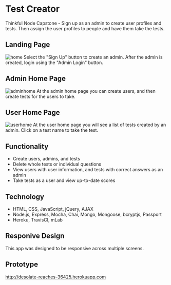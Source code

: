 # Test Creator

Thinkful Node Capstone - Sign up as an admin to create user profiles and tests. Then assign the user profiles to people and have them take the tests. 

## Landing Page

![home](https://user-images.githubusercontent.com/23110664/34546391-88ac3a72-f0c1-11e7-834b-5ec003d89991.JPG)
Select the "Sign Up" button to create an admin. After the admin is created, login using the "Admin Login" button. 

## Admin Home Page

![adminhome](https://user-images.githubusercontent.com/23110664/34546475-16f46c46-f0c2-11e7-8c52-f22b88879903.JPG)
At the admin home page you can create users, and then create tests for the users to take. 

## User Home Page

![userhome](https://user-images.githubusercontent.com/23110664/34546647-34d3a442-f0c3-11e7-8e36-4dd21b297589.JPG)
At the user home page you will see a list of tests created by an admin. Click on a test name to take the test. 

## Functionality
  -  Create users, admins, and tests
  -  Delete whole tests or individual questions
  -  View users with user information, and tests with correct answers as an admin
  -  Take tests as a user and view up-to-date scores
 
## Technology
  -  HTML, CSS, JavaScript, jQuery, AJAX
  -  Node.js, Express, Mocha, Chai, Mongo, Mongoose, bcryptjs, Passport
  -  Heroku, TravisCI, mLab
  
## Responive Design
This app was designed to be responsive across multiple screens.

## Prototype
http://desolate-reaches-36425.herokuapp.com
